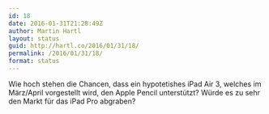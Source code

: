 ```yaml
---
id: 18
date: 2016-01-31T21:28:49Z
author: Martin Hartl
layout: status
guid: http://hartl.co/2016/01/31/18/
permalink: /2016/01/31/18/
format: status
---
```

Wie hoch stehen die Chancen, dass ein hypotetishes iPad Air 3, welches im März/April vorgestellt wird, den Apple Pencil unterstützt? Würde es zu sehr den Markt für das iPad Pro abgraben?